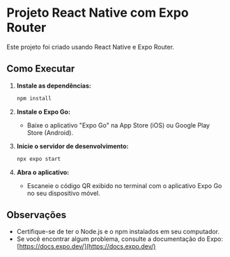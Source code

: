# Projeto React Native com Expo Router

Este projeto foi criado usando React Native e Expo Router.

## Como Executar

1.  **Instale as dependências:**

    ```bash
    npm install
    ```

2.  **Instale o Expo Go:**

    * Baixe o aplicativo "Expo Go" na App Store (iOS) ou Google Play Store (Android).

3.  **Inicie o servidor de desenvolvimento:**

    ```bash
    npx expo start
    ```

4.  **Abra o aplicativo:**

    * Escaneie o código QR exibido no terminal com o aplicativo Expo Go no seu dispositivo móvel.

## Observações

* Certifique-se de ter o Node.js e o npm instalados em seu computador.
* Se você encontrar algum problema, consulte a documentação do Expo: [https://docs.expo.dev/](https://docs.expo.dev/)
